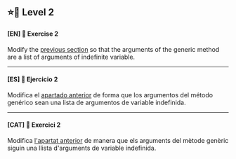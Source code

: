 ⭐🌟 Level 2
-

#### [EN] 📍 Exercise 2

Modify the [previous section](https://github.com/ariamdev/IT-ACADEMY-SPRINT-1/tree/main/SPRINT1/Tasca%20S1%2006%20Generics/Nivell%202/n2exercici1) so that the arguments of the generic method are a list of arguments of indefinite variable.

---

#### [ES] 📍 Ejercicio 2

Modifica el [apartado anterior](https://github.com/ariamdev/IT-ACADEMY-SPRINT-1/tree/main/SPRINT1/Tasca%20S1%2006%20Generics/Nivell%202/n2exercici1) de forma que los argumentos del método genérico sean una lista de argumentos de variable indefinida.

---

#### [CAT] 📍 Exercici 2

Modifica [l'apartat anterior](https://github.com/ariamdev/IT-ACADEMY-SPRINT-1/tree/main/SPRINT1/Tasca%20S1%2006%20Generics/Nivell%202/n2exercici1) de manera que els arguments del mètode genèric siguin una llista d'arguments de variable indefinida.



